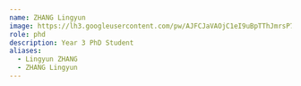 ```yaml
---
name: ZHANG Lingyun
image: https://lh3.googleusercontent.com/pw/AJFCJaVAOjC1eI9uBpTThJmrsP7itcDJw1kVoKffmZW2CJ3aFlUpmMYdedTanLapo9UBNLi-B3UUBMvYCOsK4IJjval9XwPyzmJkhf5GkXECTh0VkEe1SC_1qeG9UZ8UYbsvKDV909uiBqMLhzbcwlInxBfZ=w800-h756-s-no
role: phd
description: Year 3 PhD Student
aliases:
  - Lingyun ZHANG
  - ZHANG Lingyun
---
```

